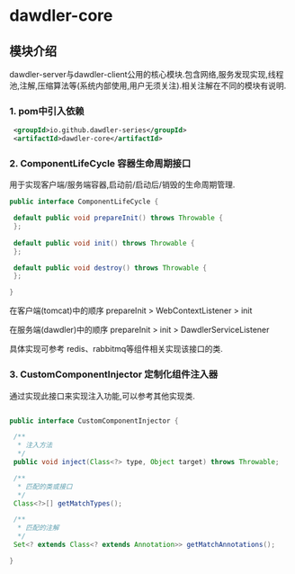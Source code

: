 # dawdler-core

## 模块介绍

dawdler-server与dawdler-client公用的核心模块.包含网络,服务发现实现,线程池,注解,压缩算法等(系统内部使用,用户无须关注).相关注解在不同的模块有说明.

### 1. pom中引入依赖

```xml
 <groupId>io.github.dawdler-series</groupId>
 <artifactId>dawdler-core</artifactId>
```

### 2. ComponentLifeCycle 容器生命周期接口

用于实现客户端/服务端容器,启动前/启动后/销毁的生命周期管理.

```java
public interface ComponentLifeCycle {

 default public void prepareInit() throws Throwable {
 };
 
 default public void init() throws Throwable {
 };

 default public void destroy() throws Throwable {
 };

}
```

在客户端(tomcat)中的顺序 prepareInit > WebContextListener > init

在服务端(dawdler)中的顺序 prepareInit > init > DawdlerServiceListener

具体实现可参考 redis、rabbitmq等组件相关实现该接口的类.

### 3. CustomComponentInjector 定制化组件注入器

通过实现此接口来实现注入功能,可以参考其他实现类.

```java

public interface CustomComponentInjector {

 /**
  * 注入方法
  */
 public void inject(Class<?> type, Object target) throws Throwable;

 /**
  * 匹配的类或接口
  */
 Class<?>[] getMatchTypes();

 /**
  * 匹配的注解
  */
 Set<? extends Class<? extends Annotation>> getMatchAnnotations();

}

```
